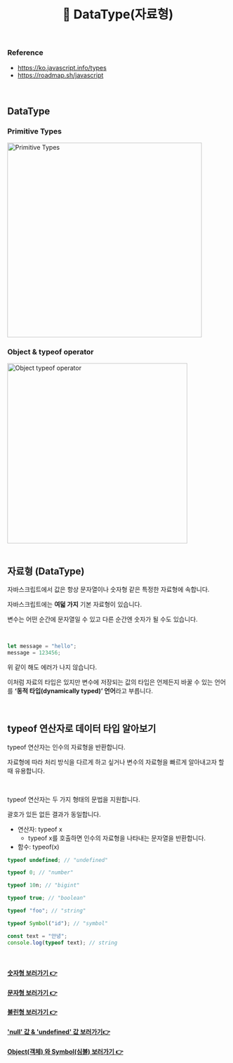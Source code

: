 # <div align="center">📍 DataType(자료형)</div>

<br>

### Reference

- https://ko.javascript.info/types
- https://roadmap.sh/javascript

<br>

## DataType

### Primitive Types

<img width="443" alt="Primitive Types" src="https://github.com/mireyhgnay/js-roadmap/assets/111990266/17cb5531-47c3-4640-887f-afec24cf94b5">

<br>

### Object & typeof operator

<img width="410" alt="Object   typeof operator" src="https://github.com/mireyhgnay/js-roadmap/assets/111990266/5ad92952-6a1e-438d-bf5d-b4953bea4c25">

<br>
<br>

## 자료형 (DataType)

자바스크립트에서 값은 항상 문자열이나 숫자형 같은 특정한 자료형에 속합니다.

자바스크립트에는 **여덟 가지** 기본 자료형이 있습니다.

변수는 어떤 순간에 문자열일 수 있고 다른 순간엔 숫자가 될 수도 있습니다.

<br>

```jsx
let message = "hello";
message = 123456;
```

위 같이 해도 에러가 나지 않습니다.

이처럼 자료의 타입은 있지만 변수에 저장되는 값의 타입은 언제든지 바꿀 수 있는 언어를 **‘동적 타입(dynamically typed)’ 언어**라고 부릅니다.

<br>

## typeof 연산자로 데이터 타입 알아보기

typeof 연산자는 인수의 자료형을 반환합니다.

자료형에 따라 처리 방식을 다르게 하고 싶거나 변수의 자료형을 빠르게 알아내고자 할 때 유용합니다.

<br>

typeof 연산자는 두 가지 형태의 문법을 지원합니다.

괄호가 있든 없든 결과가 동일합니다.

- 연산자: typeof x
  - typeof x를 호출하면 인수의 자료형을 나타내는 문자열을 반환합니다.
- 함수: typeof(x)

```jsx
typeof undefined; // "undefined"

typeof 0; // "number"

typeof 10n; // "bigint"

typeof true; // "boolean"

typeof "foo"; // "string"

typeof Symbol("id"); // "symbol"

const text = "안녕";
console.log(typeof text); // string
```

<br>

#### [숫자형 보러가기 👉](https://github.com/mireyhgnay/js-roadmap/blob/main/StudyNote/DataType/Number.md)

#### [문자형 보러가기 👉](https://github.com/mireyhgnay/js-roadmap/blob/main/StudyNote/DataType/String.md)

#### [불린형 보러가기 👉](https://github.com/mireyhgnay/js-roadmap/blob/main/StudyNote/DataType/Boolean.md)

#### ['null' 값 & 'undefined' 값 보러가기👉](https://github.com/mireyhgnay/js-roadmap/blob/main/StudyNote/DataType/null%20%26%20undefined.md)

#### [Object(객체) 와 Symbol(심볼) 보러가기 👉](https://github.com/mireyhgnay/js-roadmap/blob/main/StudyNote/DataType/Object%20%26%20Symbol.md)
